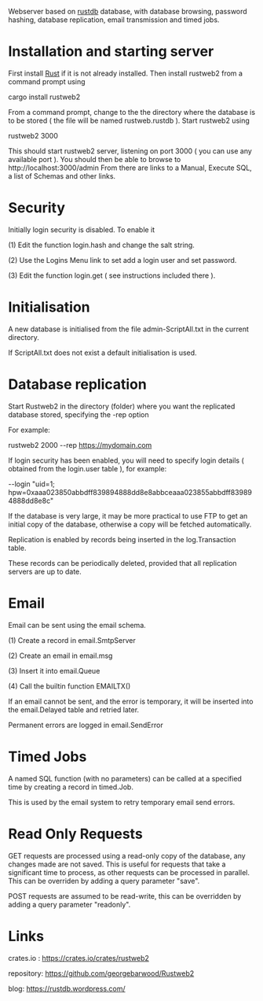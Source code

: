 Webserver based on [rustdb](https://github.com/georgebarwood/RustDB) database, 
with database browsing, password hashing, database replication, email transmission and timed jobs.

Installation and starting server
================================
First install [Rust](https://www.rust-lang.org/tools/install) if it is not already installed.
Then install rustweb2 from a command prompt using

cargo install rustweb2

From a command prompt, change to the the directory where the database is to be stored ( the file will be named rustweb.rustdb ). 
Start rustweb2 using

rustweb2 3000

This should start rustweb2 server, listening on port 3000 ( you can use any available port ).
You should then be able to browse to http://localhost:3000/admin
From there are links to a Manual, Execute SQL, a list of Schemas and other links.

Security
========

Initially login security is disabled. To enable it 

(1) Edit the function login.hash and change the salt string.

(2) Use the Logins Menu link to set add a login user and set password.

(3) Edit the function login.get ( see instructions included there ).

Initialisation
==============
A new database is initialised from the file admin-ScriptAll.txt in the current directory.

If ScriptAll.txt does not exist a default initialisation is used.

Database replication
====================

Start Rustweb2 in the directory (folder) where you want the replicated database stored, specifying the  -rep option

For example:

rustweb2 2000 --rep https://mydomain.com

If login security has been enabled, you will need to specify login details ( obtained from the login.user table ), for example:

--login "uid=1; hpw=0xaaa023850abbdff839894888dd8e8abbceaaa023855abbdff839894888dd8e8c"

If the database is very large, it may be more practical to use FTP to get an initial copy of the database, otherwise a copy will be fetched automatically.

Replication is enabled by records being inserted in the log.Transaction table. 

These records can be periodically deleted, provided that all replication servers are up to date.

Email
=====

Email can be sent using the email schema.

(1) Create a record in email.SmtpServer

(2) Create an email in email.msg

(3) Insert it into email.Queue

(4) Call the builtin function EMAILTX()

If an email cannot be sent, and the error is temporary, it will be inserted into the email.Delayed table and retried later.

Permanent errors are logged in email.SendError

Timed Jobs
==========

A named SQL function (with no parameters) can be called at a specified time by creating a record in timed.Job.

This is used by the email system to retry temporary email send errors.

Read Only Requests
==================

GET requests are processed using a read-only copy of the database, any changes made are not saved.
This is useful for requests that take a significant time to process, as other requests can be processed in parallel.
This can be overriden by adding a query parameter "save".

POST requests are assumed to be read-write, this can be overridden by adding a query parameter "readonly".

Links
=====

crates.io : https://crates.io/crates/rustweb2

repository: https://github.com/georgebarwood/Rustweb2

blog: https://rustdb.wordpress.com/

